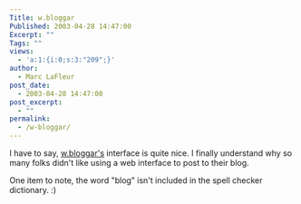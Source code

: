 ```yaml
---
Title: w.bloggar
Published: 2003-04-28 14:47:00
Excerpt: ""
Tags: ""
views:
  - 'a:1:{i:0;s:3:"209";}'
author:
  - Marc LaFleur
post_date:
  - 2003-04-28 14:47:00
post_excerpt:
  - ""
permalink:
  - /w-bloggar/
---
```

I have to say, <a href="http://massivescale.blob.core.windows.net/blogmedia/2003/04/wbloggar.com" target="_blank">w.bloggar's</a> interface is quite nice. I finally understand why so many folks didn't like using a web interface to post to their blog.

One item to note, the word "blog" isn't included in the spell checker dictionary. :)